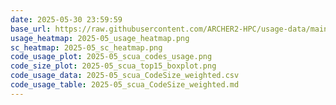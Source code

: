 ```yaml
---
date: 2025-05-30 23:59:59
base_url: https://raw.githubusercontent.com/ARCHER2-HPC/usage-data/main/allusers/2025/05
usage_heatmap: 2025-05_usage_heatmap.png
sc_heatmap: 2025-05_sc_heatmap.png
code_usage_plot: 2025-05_scua_codes_usage.png
code_size_plot: 2025-05_scua_top15_boxplot.png
code_usage_data: 2025-05_scua_CodeSize_weighted.csv
code_usage_table: 2025-05_scua_CodeSize_weighted.md
---
```

